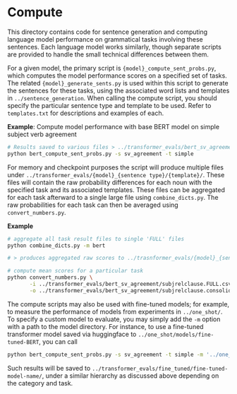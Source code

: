 # Compute

This directory contains code for sentence generation and computing language model performance
on grammatical tasks involving these sentences. Each language model works similarly,
though separate scripts are provided to handle the small technical differences between them.

For a given model, the primary script is `{model}_compute_sent_probs.py`, which computes
the model performance scores on a specified set of tasks. The related `{model}_generate_sents.py`
is used within this script to generate the sentences for these tasks, using the associated
word lists and templates in `../sentence_generation`. When calling the compute script,
you should specify the particular sentence type and template to be used. Refer to
`templates.txt` for descriptions and examples of each.

**Example**: Compute model performance with base BERT model on simple subject verb agreement

```bash
# Results saved to various files > ../transformer_evals/bert_sv_agreement/simple/simple_results.csv{counter}
python bert_compute_sent_probs.py -s sv_agreement -t simple
```

For memory and checkpoint purposes the script will produce multiple files under
`../transformer_evals/{model}_{sentence type}/{template}/`. These files will contain
the raw probability differences for each noun with the specified task and its associated templates.
These files can be aggregated for each task afterward to a single large file using `combine_dicts.py`.
The raw probabilities for each task can then be averaged using `convert_numbers.py`.

**Example**

```bash
# aggregate all task result files to single 'FULL' files
python combine_dicts.py -m bert

# > produces aggregated raw scores to ../trasnformer_evals/{model}_{sent type}/{template}.FULL.csv

# compute mean scores for a particular task
python convert_numbers.py \
       -i ../transformer_evals/bert_sv_agreement/subjrelclause.FULL.csv \
       -o ../transformer_evals/bert_sv_agreement/subjrelclause.consolidated.csv
```

The compute scripts may also be used with fine-tuned models; for example, to measure
the performance of models from experiments in `../one_shot/`. To specify a custom model
to evaluate, you may simply add the `-m` option with a path to the model directory. For
instance, to use a fine-tuned transformer model saved via huggingface to `../one_shot/models/fine-tuned-BERT`,
you can call

``` bash
python bert_compute_sent_probs.py -s sv_agreement -t simple -m '../one_shot/models/fine-tuned-BERT'
```

Such results will be saved to `../transformer_evals/fine_tuned/fine-tuned-model-name/`,
under a similar hierarchy as discussed above depending on the category and task.
